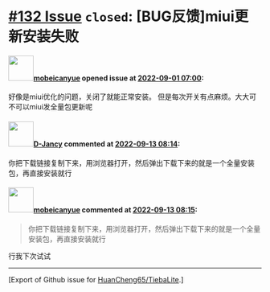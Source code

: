 # [\#132 Issue](https://github.com/HuanCheng65/TiebaLite/issues/132) `closed`: [BUG反馈]miui更新安装失败

#### <img src="https://avatars.githubusercontent.com/u/81098819?u=63658a7bab37a373263d53935ba012a14590655b&v=4" width="50">[mobeicanyue](https://github.com/mobeicanyue) opened issue at [2022-09-01 07:00](https://github.com/HuanCheng65/TiebaLite/issues/132):

好像是miui优化的问题，关闭了就能正常安装。
但是每次开关有点麻烦。大大可不可以miui发全量包更新呢

#### <img src="https://avatars.githubusercontent.com/u/39090689?u=a5f56b60c68148053f4b81e24a05d58b6ed97bab&v=4" width="50">[D-Jancy](https://github.com/D-Jancy) commented at [2022-09-13 08:14](https://github.com/HuanCheng65/TiebaLite/issues/132#issuecomment-1245057108):

你把下载链接复制下来，用浏览器打开，然后弹出下载下来的就是一个全量安装包，再直接安装就行

#### <img src="https://avatars.githubusercontent.com/u/81098819?u=63658a7bab37a373263d53935ba012a14590655b&v=4" width="50">[mobeicanyue](https://github.com/mobeicanyue) commented at [2022-09-13 08:15](https://github.com/HuanCheng65/TiebaLite/issues/132#issuecomment-1245058599):

> 你把下载链接复制下来，用浏览器打开，然后弹出下载下来的就是一个全量安装包，再直接安装就行

行我下次试试


-------------------------------------------------------------------------------



[Export of Github issue for [HuanCheng65/TiebaLite](https://github.com/HuanCheng65/TiebaLite).]
